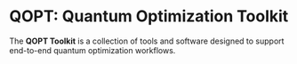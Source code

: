 # QOPT: Quantum Optimization Toolkit

The **QOPT Toolkit** is a collection of tools and software designed to support end-to-end quantum optimization workflows.